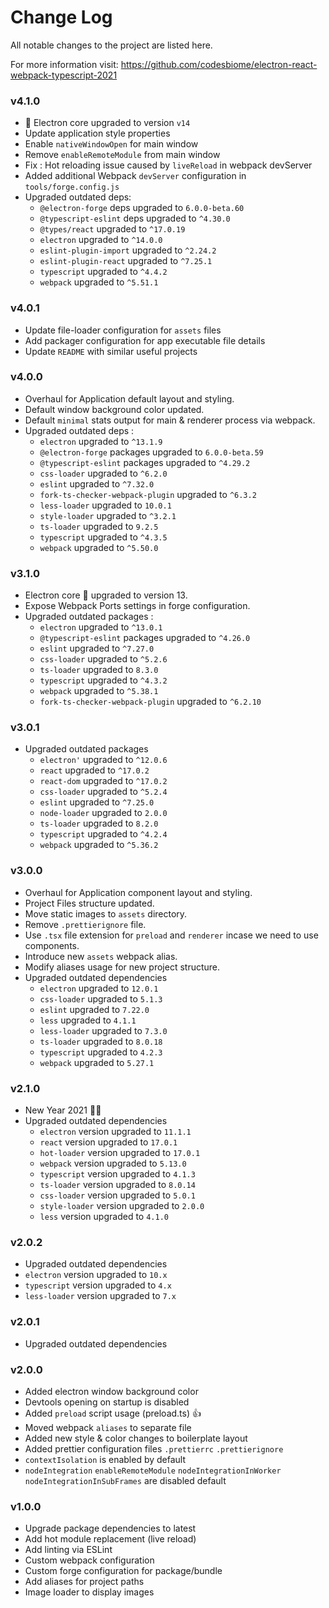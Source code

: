 # Change Log

All notable changes to the project are listed here.

For more information visit:
https://github.com/codesbiome/electron-react-webpack-typescript-2021


### v4.1.0

- 🎉 Electron core upgraded  to version `v14`
- Update application style properties
- Enable `nativeWindowOpen` for main window
- Remove `enableRemoteModule` from main window
- Fix : Hot reloading issue caused by `liveReload` in webpack devServer
- Added additional Webpack `devServer` configuration in `tools/forge.config.js`
- Upgraded outdated deps:
    - `@electron-forge` deps upgraded to `6.0.0-beta.60`
    - `@typescript-eslint` deps upgraded to `^4.30.0`
    - `@types/react` upgraded to `^17.0.19`
    - `electron` upgraded to `^14.0.0`
    - `eslint-plugin-import` upgraded to `^2.24.2`
    - `eslint-plugin-react` upgraded to `^7.25.1`
    - `typescript` upgraded to `^4.4.2`
    - `webpack` upgraded to `^5.51.1`


### v4.0.1

- Update file-loader configuration for `assets` files
- Add packager configuration for app executable file details
- Update `README` with similar useful projects


### v4.0.0

- Overhaul for Application default layout and styling.
- Default window background color updated.
- Default `minimal` stats output for main & renderer process via webpack.
- Upgraded outdated deps :
    - `electron` upgraded to `^13.1.9`
    - `@electron-forge` packages upgraded to `6.0.0-beta.59`
    - `@typescript-eslint` packages upgraded to `^4.29.2`
    - `css-loader` upgraded to `^6.2.0`
    - `eslint` upgraded to `^7.32.0`
    - `fork-ts-checker-webpack-plugin` upgraded to `^6.3.2`
    - `less-loader` upgraded to `10.0.1`
    - `style-loader` upgraded to `^3.2.1`
    - `ts-loader` upgraded to `9.2.5`
    - `typescript` upgraded to `^4.3.5`
    - `webpack` upgraded to `^5.50.0`


### v3.1.0

- Electron core 🚀 upgraded to version 13.
- Expose Webpack Ports settings in forge configuration.
- Upgraded outdated packages :
    - `electron` upgraded to `^13.0.1`
    - `@typescript-eslint` packages upgraded to `^4.26.0`
    - `eslint` upgraded to `^7.27.0`
    - `css-loader` upgraded to `^5.2.6`
    - `ts-loader` upgraded to `8.3.0`
    - `typescript` upgraded to `^4.3.2`
    - `webpack` upgraded to `^5.38.1`
    - `fork-ts-checker-webpack-plugin` upgraded to `^6.2.10`


### v3.0.1

- Upgraded outdated packages
    - `electron'` upgraded to `^12.0.6`
    - `react` upgraded to `^17.0.2`
    - `react-dom` upgraded to `^17.0.2`
    - `css-loader` upgraded to `^5.2.4`
    - `eslint` upgraded to `^7.25.0`
    - `node-loader` upgraded to `2.0.0`
    - `ts-loader` upgraded to `8.2.0`
    - `typescript` upgraded to `^4.2.4`
    - `webpack` upgraded to `^5.36.2`


### v3.0.0

- Overhaul for Application component layout and styling.
- Project Files structure updated.
- Move static images to `assets` directory.
- Remove `.prettierignore` file.
- Use `.tsx` file extension for `preload` and `renderer` incase we need to use components.
- Introduce new `assets` webpack alias.
- Modify aliases usage for new project structure.
- Upgraded outdated dependencies
    - `electron` upgraded to `12.0.1`
    - `css-loader` upgraded to `5.1.3`
    - `eslint` upgraded to `7.22.0`
    - `less` upgraded to `4.1.1`
    - `less-loader` upgraded to `7.3.0`
    - `ts-loader` upgraded to `8.0.18`
    - `typescript` upgraded to `4.2.3`
    - `webpack` upgraded to `5.27.1`

### v2.1.0

- New Year 2021 🎉🎊
- Upgraded outdated dependencies
    - `electron` version upgraded to `11.1.1`
    - `react` version upgraded to `17.0.1`
    - `hot-loader` version upgraded to `17.0.1`
    - `webpack` version upgraded to `5.13.0`
    - `typescript` version upgraded to `4.1.3`
    - `ts-loader` version upgraded to `8.0.14`
    - `css-loader` version upgraded to `5.0.1`
    - `style-loader` version upgraded to `2.0.0`
    - `less` version upgraded to `4.1.0`

### v2.0.2

- Upgraded outdated dependencies
- `electron` version upgraded to `10.x`
- `typescript` version upgraded to `4.x`
- `less-loader` version upgraded to `7.x`

### v2.0.1

- Upgraded outdated dependencies

### v2.0.0

- Added electron window background color
- Devtools opening on startup is disabled
- Added `preload` script usage (preload.ts) 👍
- Moved webpack `aliases` to separate file
- Added new style & color changes to boilerplate layout
- Added prettier configuration files `.prettierrc` `.prettierignore`
- `contextIsolation` is enabled by default
- `nodeIntegration` `enableRemoteModule` `nodeIntegrationInWorker` `nodeIntegrationInSubFrames` are disabled default

### v1.0.0

- Upgrade package dependencies to latest
- Add hot module replacement (live reload)
- Add linting via ESLint
- Custom webpack configuration
- Custom forge configuration for package/bundle
- Add aliases for project paths
- Image loader to display images